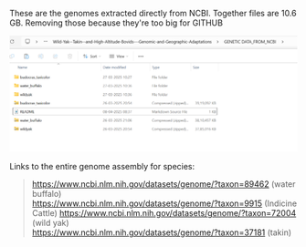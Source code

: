 These are the genomes extracted directly from NCBI. Together files are 10.6 GB. Removing those because they're too big for GITHUB

![alt text](image.png)

Links to the entire genome assembly for species: 
> https://www.ncbi.nlm.nih.gov/datasets/genome/?taxon=89462 (water buffalo)  
> https://www.ncbi.nlm.nih.gov/datasets/genome/?taxon=9915 (Indicine Cattle) 
> https://www.ncbi.nlm.nih.gov/datasets/genome/?taxon=72004 (wild yak)  
> https://www.ncbi.nlm.nih.gov/datasets/genome/?taxon=37181 (takin)  


